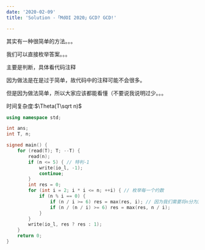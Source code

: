 ```yaml
---
date: '2020-02-09'
title: 'Solution -「MdOI 2020」GCD? GCD!'

---
```


其实有一种很简单的方法。。。

我们可以直接枚举答案。。。

主要是判断，具体看代码注释

因为做法是在是过于简单，故代码中的注释可能不会很多。

但是因为做法简单，所以大家应该都能看懂（不要说我说明过少。。。

时间复杂度:$\Theta(T\sqrt n)$

```cpp
using namespace std;

int ans;
int T, n;

signed main() {
	for (read(T); T; --T) {
	    read(n);
		if (n <= 5) { // 特判-1
		    write(io_l, -1);
		    continue;
		}
		int res = 0;
		for (int i = 2; i * i <= n; ++i) { // 枚举每一个约数
			if (n % i == 0) {
				if (n / i >= 6) res = max(res, i); // 因为我们需要将n分为3份，所以n/i应该>=6
				if (n / (n / i) >= 6) res = max(res, n / i); 
			}
		}
		write(io_l, res ? res : 1);
	}
	return 0;
}
```